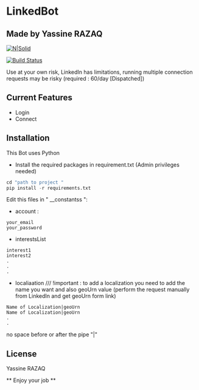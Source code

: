 # LinkedBot
## Made by Yassine RAZAQ

[![N|Solid](https://cldup.com/dTxpPi9lDf.thumb.png)](https://github.com/razaq-yassine)

[![Build Status](https://travis-ci.org/joemccann/dillinger.svg?branch=master)](https://github.com/razaq-yassine)

Use at your own risk, LinkedIn has limitations, running multiple connection requests may be risky (required : 60/day [Dispatched])

## Current Features

- Login
- Connect

## Installation

This Bot uses Python

- Install the required packages in requirement.txt (Admin privileges needed)

```py
cd "path to project "
pip install -r requirements.txt
```

 Edit this files in " __constantss ":
- account :
```
your_email
your_password
```
- interestsList
```
interest1
interest2
.
.
.
```
- localiaation
/// !important : to add a localization you need to add the name you want and also geoUrn value
(perform the request manually from LinkedIn and get geoUrn form link)
```
Name of Localization|geoUrn
Name of Localization|geoUrn
.
.
```
no space before or after the pipe "|"

## License

Yassine RAZAQ

** Enjoy your job **
